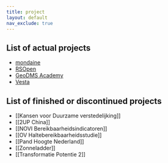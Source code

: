 ```yaml
---
title: project
layout: default
nav_exclude: true
---
```

## List of actual projects

-   [mondaine](mondaine)
-   [RSOpen](https://github.com/ObjectVision/RSopen)
-   [GeoDMS Academy](https://github.com/ObjectVision/GeoDMS_Academy)
-   [Vesta](https://github.com/RuudvandenWijngaart/VestaDV)

## List of finished or discontinued projects

-   [[Kansen voor Duurzame verstedelijking]]
-   [[2UP China]]
-   [[NOVI Bereikbaarheidsindicatoren]]
-   [[OV Haltebereikbaarheidsstudie]]
-   [[Pand Hoogte Nederland]]
-   [[Zonneladder]]
-   [[Transformatie Potentie 2]]